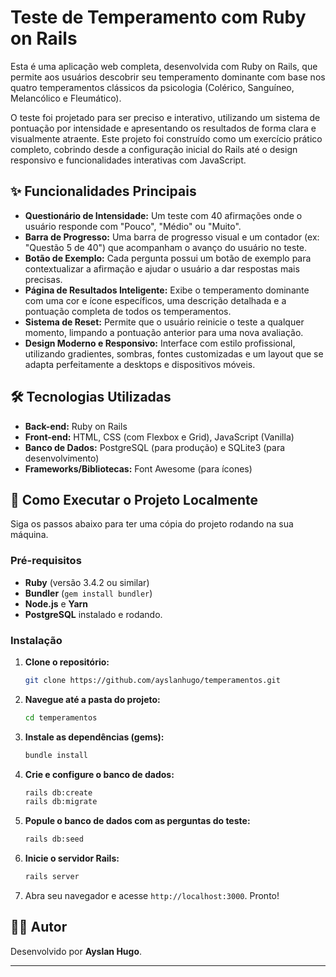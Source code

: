 # Teste de Temperamento com Ruby on Rails


Esta é uma aplicação web completa, desenvolvida com Ruby on Rails, que permite aos usuários descobrir seu temperamento dominante com base nos quatro temperamentos clássicos da psicologia (Colérico, Sanguíneo, Melancólico e Fleumático). 

O teste foi projetado para ser preciso e interativo, utilizando um sistema de pontuação por intensidade e apresentando os resultados de forma clara e visualmente atraente. Este projeto foi construído como um exercício prático completo, cobrindo desde a configuração inicial do Rails até o design responsivo e funcionalidades interativas com JavaScript.

## ✨ Funcionalidades Principais

* **Questionário de Intensidade:** Um teste com 40 afirmações onde o usuário responde com "Pouco", "Médio" ou "Muito".
* **Barra de Progresso:** Uma barra de progresso visual e um contador (ex: "Questão 5 de 40") que acompanham o avanço do usuário no teste.
* **Botão de Exemplo:** Cada pergunta possui um botão de exemplo para contextualizar a afirmação e ajudar o usuário a dar respostas mais precisas.
* **Página de Resultados Inteligente:** Exibe o temperamento dominante com uma cor e ícone específicos, uma descrição detalhada e a pontuação completa de todos os temperamentos.
* **Sistema de Reset:** Permite que o usuário reinicie o teste a qualquer momento, limpando a pontuação anterior para uma nova avaliação.
* **Design Moderno e Responsivo:** Interface com estilo profissional, utilizando gradientes, sombras, fontes customizadas e um layout que se adapta perfeitamente a desktops e dispositivos móveis.

## 🛠️ Tecnologias Utilizadas

* **Back-end:** Ruby on Rails
* **Front-end:** HTML, CSS (com Flexbox e Grid), JavaScript (Vanilla)
* **Banco de Dados:** PostgreSQL (para produção) e SQLite3 (para desenvolvimento)
* **Frameworks/Bibliotecas:** Font Awesome (para ícones)

## 🚀 Como Executar o Projeto Localmente

Siga os passos abaixo para ter uma cópia do projeto rodando na sua máquina.

### Pré-requisitos

* **Ruby** (versão 3.4.2 ou similar)
* **Bundler** (`gem install bundler`)
* **Node.js** e **Yarn**
* **PostgreSQL** instalado e rodando.

### Instalação

1.  **Clone o repositório:**
    ```bash
    git clone https://github.com/ayslanhugo/temperamentos.git
    ```

2.  **Navegue até a pasta do projeto:**
    ```bash
    cd temperamentos
    ```

3.  **Instale as dependências (gems):**
    ```bash
    bundle install
    ```

4.  **Crie e configure o banco de dados:**
    ```bash
    rails db:create
    rails db:migrate
    ```

5.  **Popule o banco de dados com as perguntas do teste:**
    ```bash
    rails db:seed
    ```

6.  **Inicie o servidor Rails:**
    ```bash
    rails server
    ```

7.  Abra seu navegador e acesse `http://localhost:3000`. Pronto!

## 🧑‍💻 Autor

Desenvolvido por **Ayslan Hugo**.

---